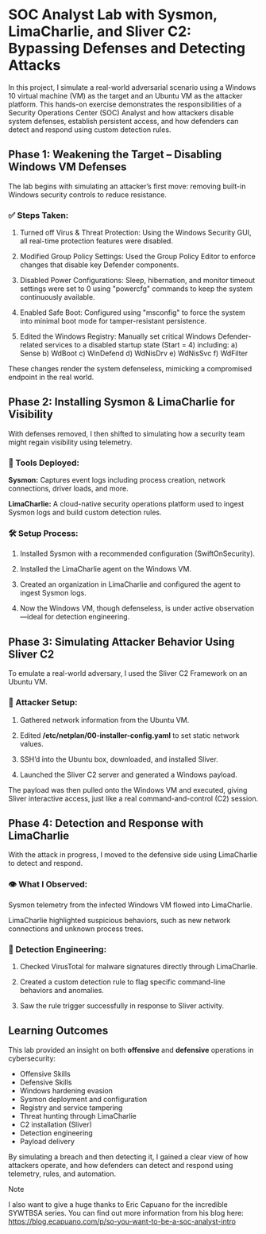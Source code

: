 # SOC Analyst Lab with Sysmon, LimaCharlie, and Sliver C2: Bypassing Defenses and Detecting Attacks
In this project, I simulate a real-world adversarial scenario using a Windows 10 virtual machine (VM) as the target and an Ubuntu VM as the attacker platform. This hands-on exercise demonstrates the responsibilities of a Security Operations Center (SOC) Analyst and how attackers disable system defenses, establish persistent access, and how defenders can detect and respond using custom detection rules. 

## Phase 1: Weakening the Target – Disabling Windows VM Defenses
The lab begins with simulating an attacker’s first move: removing built-in Windows security controls to reduce resistance.

### ✅ Steps Taken:
1. Turned off Virus & Threat Protection: Using the Windows Security GUI, all real-time protection features were disabled.

2. Modified Group Policy Settings: Used the Group Policy Editor to enforce changes that disable key Defender components.

3. Disabled Power Configurations: Sleep, hibernation, and monitor timeout settings were set to 0 using "powercfg" commands to keep the system continuously available.

4. Enabled Safe Boot: Configured using "msconfig" to force the system into minimal boot mode for tamper-resistant persistence.

5. Edited the Windows Registry: Manually set critical Windows Defender-related services to a disabled startup state (Start = 4) including:
  a) Sense
  b) WdBoot 
  c) WinDefend
  d) WdNisDrv 
  e) WdNisSvc
  f) WdFilter

These changes render the system defenseless, mimicking a compromised endpoint in the real world.

## Phase 2: Installing Sysmon & LimaCharlie for Visibility
With defenses removed, I then shifted to simulating how a security team might regain visibility using telemetry.

### 🧰 Tools Deployed:

**Sysmon:** Captures event logs including process creation, network connections, driver loads, and more. 

**LimaCharlie:** A cloud-native security operations platform used to ingest Sysmon logs and build custom detection rules.

### 🛠 Setup Process:
1. Installed Sysmon with a recommended configuration (SwiftOnSecurity).

2. Installed the LimaCharlie agent on the Windows VM.

3. Created an organization in LimaCharlie and configured the agent to ingest Sysmon logs.

4. Now the Windows VM, though defenseless, is under active observation—ideal for detection engineering.

## Phase 3: Simulating Attacker Behavior Using Sliver C2
To emulate a real-world adversary, I used the Sliver C2 Framework on an Ubuntu VM.

### 📌 Attacker Setup:

1. Gathered network information from the Ubuntu VM.

2. Edited **/etc/netplan/00-installer-config.yaml** to set static network values.

3. SSH’d into the Ubuntu box, downloaded, and installed Sliver.

4. Launched the Sliver C2 server and generated a Windows payload.

The payload was then pulled onto the Windows VM and executed, giving Sliver interactive access, just like a real command-and-control (C2) session.

## Phase 4: Detection and Response with LimaCharlie
With the attack in progress, I moved to the defensive side using LimaCharlie to detect and respond.

### 👁 What I Observed:

Sysmon telemetry from the infected Windows VM flowed into LimaCharlie.

LimaCharlie highlighted suspicious behaviors, such as new network connections and unknown process trees.

### 🧠 Detection Engineering:

1. Checked VirusTotal for malware signatures directly through LimaCharlie.

2. Created a custom detection rule to flag specific command-line behaviors and anomalies.

3. Saw the rule trigger successfully in response to Sliver activity.

## Learning Outcomes
This lab provided an insight on both **offensive** and **defensive** operations in cybersecurity:

* Offensive Skills	
* Defensive Skills
* Windows hardening evasion	
* Sysmon deployment and configuration
* Registry and service tampering	
* Threat hunting through LimaCharlie
* C2 installation (Sliver)	
* Detection engineering
* Payload delivery	

By simulating a breach and then detecting it, I gained a clear view of how attackers operate, and how defenders can detect and respond using telemetry, rules, and automation.

> [!NOTE]
> I also want to give a huge thanks to Eric Capuano for the incredible SYWTBSA series. You can find out more information from his blog here: https://blog.ecapuano.com/p/so-you-want-to-be-a-soc-analyst-intro
